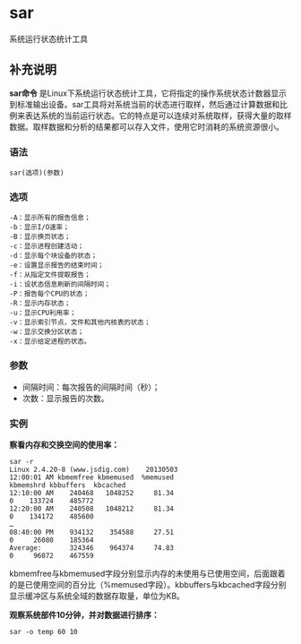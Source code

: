 # sar

系统运行状态统计工具

## 补充说明

**sar命令** 是Linux下系统运行状态统计工具，它将指定的操作系统状态计数器显示到标准输出设备。sar工具将对系统当前的状态进行取样，然后通过计算数据和比例来表达系统的当前运行状态。它的特点是可以连续对系统取样，获得大量的取样数据。取样数据和分析的结果都可以存入文件，使用它时消耗的系统资源很小。

### 语法

```text
sar(选项)(参数)
```

### 选项

```text
-A：显示所有的报告信息；
-b：显示I/O速率；
-B：显示换页状态；
-c：显示进程创建活动；
-d：显示每个块设备的状态；
-e：设置显示报告的结束时间；
-f：从指定文件提取报告；
-i：设状态信息刷新的间隔时间；
-P：报告每个CPU的状态；
-R：显示内存状态；
-u：显示CPU利用率；
-v：显示索引节点，文件和其他内核表的状态；
-w：显示交换分区状态；
-x：显示给定进程的状态。
```

### 参数

* 间隔时间：每次报告的间隔时间（秒）；
* 次数：显示报告的次数。

### 实例

**察看内存和交换空间的使用率：**

```text
sar -r
Linux 2.4.20-8 (www.jsdig.com)    20130503  
12:00:01 AM kbmemfree kbmemused  %memused 
kbmemshrd kbbuffers  kbcached  
12:10:00 AM    240468   1048252     81.34    
0    133724    485772  
12:20:00 AM    240508   1048212     81.34   
0    134172    485600  
…  
08:40:00 PM    934132    354588     27.51    
0     26080    185364  
Average:       324346    964374     74.83  
0     96072    467559
```

kbmemfree与kbmemused字段分别显示内存的未使用与已使用空间，后面跟着的是已使用空间的百分比（%memused字段）。kbbuffers与kbcached字段分别显示缓冲区与系统全域的数据存取量，单位为KB。

**观察系统部件10分钟，并对数据进行排序：**

```text
sar -o temp 60 10
```

